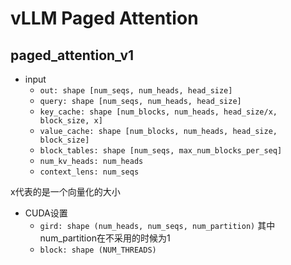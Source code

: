 # vLLM Paged Attention

## paged_attention_v1

* input
  * ``out: shape [num_seqs, num_heads, head_size]``
  * ``query: shape [num_seqs, num_heads, head_size]``
  * ``key_cache: shape [num_blocks, num_heads, head_size/x, block_size, x]``
  * ``value_cache: shape [num_blocks, num_heads, head_size, block_size]``
  * ``block_tables: shape [num_seqs, max_num_blocks_per_seq]``
  * ``num_kv_heads: num_heads``
  * ``context_lens: num_seqs``

x代表的是一个向量化的大小



* CUDA设置
  * ``gird: shape (num_heads, num_seqs, num_partition)`` 其中num_partition在不采用的时候为1
  * ``block: shape (NUM_THREADS)``
